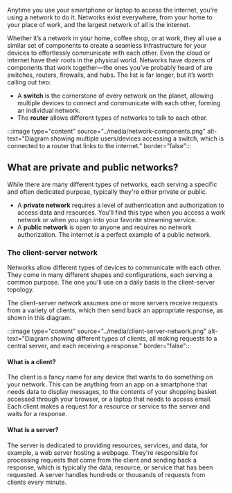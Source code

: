 Anytime you use your smartphone or laptop to access the internet, you’re using a network to do it. Networks exist everywhere, from your home to your place of work, and the largest network of all is the internet.

Whether it’s a network in your home, coffee shop, or at work, they all use a similar set of components to create a seamless infrastructure for your devices to effortlessly communicate with each other. Even the cloud or internet have their roots in the physical world. Networks have dozens of components that work together—the ones you’ve probably heard of are switches, routers, firewalls, and hubs. The list is far longer, but it’s worth calling out two:

- A **switch** is the cornerstone of every network on the planet, allowing multiple devices to connect and communicate with each other, forming an individual network.
- The **router** allows different types of networks to talk to each other.

:::image type="content" source="../media/network-components.png" alt-text="Diagram showing multiple users/devices accessing a switch, which is connected to a router that links to the internet." border="false":::

## What are private and public networks?

While there are many different types of networks, each serving a specific and often dedicated purpose, typically they're either private or public.

- A **private network** requires a level of authentication and authorization to access data and resources. You’ll find this type when you access a work network or when you sign into your favorite streaming service.
- A **public network** is open to anyone and requires no network authorization. The internet is a perfect example of a public network.

### The client-server network

Networks allow different types of devices to communicate with each other. They come in many different shapes and configurations, each serving a common purpose. The one you'll use on a daily basis is the client-server topology.

The client-server network assumes one or more servers receive requests from a variety of clients, which then send back an appropriate response, as shown in this diagram.

:::image type="content" source="../media/client-server-network.png" alt-text="Diagram showing different types of clients, all making requests to a central server, and each receiving a response." border="false":::

#### What is a client?

The client is a fancy name for any device that wants to do something on your network. This can be anything from an app on a smartphone that needs data to display messages, to the contents of your shopping basket accessed through your browser, or a laptop that needs to access email. Each client makes a request for a resource or service to the server and waits for a response.

#### What is a server?

The server is dedicated to providing resources, services, and data, for example, a web server hosting a webpage. They're responsible for processing requests that come from the client and sending back a response, which is typically the data, resource, or service that has been requested. A server handles hundreds or thousands of requests from clients every minute.
